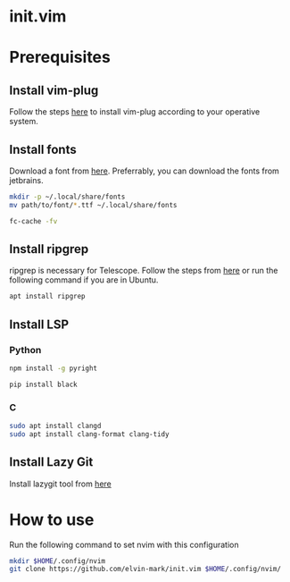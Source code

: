 # init.vim

# Prerequisites

## Install vim-plug

Follow the steps [here](https://github.com/junegunn/vim-plug) to install vim-plug according to your operative system.

## Install fonts

Download a font from [here](https://www.nerdfonts.com/font-downloads). Preferrably, you can download the fonts from jetbrains.

```sh
mkdir -p ~/.local/share/fonts
mv path/to/font/*.ttf ~/.local/share/fonts
```

```sh
fc-cache -fv
```

## Install ripgrep

ripgrep is necessary for Telescope. Follow the steps from [here](https://github.com/BurntSushi/ripgrep) or run the following command if you are in Ubuntu.

```sh
apt install ripgrep
```

## Install LSP

### Python

```sh
npm install -g pyright
```

```sh
pip install black
```

### C

```sh
sudo apt install clangd
sudo apt install clang-format clang-tidy
```

## Install Lazy Git

Install lazygit tool from [here](https://github.com/jesseduffield/lazygit)

# How to use

Run the following command to set nvim with this configuration
```sh
mkdir $HOME/.config/nvim
git clone https://github.com/elvin-mark/init.vim $HOME/.config/nvim/
```
